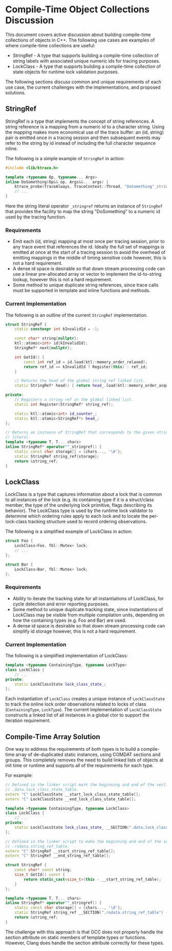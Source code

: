 # Compile-Time Object Collections Discussion

This document covers active discussion about building compile-time collections
of objects in C++. The following use cases are examples of where compile-time
collections are useful:

* StringRef - A type that supports building a compile-time collection of string
  labels with associated unique numeric ids for tracing purposes.
* LockClass - A type that supports building a compile-time collection of state
  objects for runtime lock validation purposes.

The following sections discuss common and unique requirements of each use case,
the current challenges with the implementations, and proposed solutions.

## StringRef

StringRef is a type that implements the concept of string references. A string
reference is a mapping from a numeric id to a character string. Using the
mapping makes more economical use of the trace buffer: an (id, string)
pair is emitted once in a tracing session and then subsequent events may refer
to the string by id instead of including the full character sequence inline.

The following is a simple example of `StringRef` in action:

```C++
#include <lib/ktrace.h>

template <typename Op, typename... Args>
inline DoSomething(Op&& op, Args&&... args) {
    ktrace_probe(TraceAlways, TraceContext::Thread, "DoSomething"_stringref);
    // ...
}
```

Here the string literal operator `_stringref` returns an instance of `StringRef`
that provides the facility to map the string "DoSomething" to a numeric id
used by the tracing function.

### Requirements

* Emit each (id, string) mapping at most once per tracing session, prior to any
  trace event that references the id. Ideally the full set of mappings is
  emitted at once at the start of a tracing session to avoid the overhead of
  emitting mappings in the middle of timing sensitive code however, this is not
  a hard requirement.
* A dense id space is desirable so that down stream processing code can use a
  linear pre-allocated array or vector to implement the id-to-string lookup,
  however this is not a hard requirement.
* Some method to unique duplicate string references, since trace calls must be
  supported in template and inline functions and methods.

### Current Implementation

The following is an outline of the current `StringRef` implementation.

```C++
struct StringRef {
    static constexpr int kInvalidId = -1;

    const char* string{nullptr};
    ktl::atomic<int> id{kInvalidId};
    StringRef* next{nullptr};

    int GetId() {
        const int ref_id = id.load(ktl::memory_order_relaxed);
        return ref_id == kInvalidId ? Register(this) : ref_id;
    }

    // Returns the head of the global string ref linked list.
    static StringRef* head() { return head_.load(ktl::memory_order_acquire); }

private:
    // Registers a string ref in the global linked list.
    static int Register(StringRef* string_ref);

    static ktl::atomic<int> id_counter_;
    static ktl::atomic<StringRef*> head_;
};

// Returns an instance of StringRef that corresponds to the given string
// literal.
template <typename T, T... chars>
inline StringRef* operator""_stringref() {
    static const char storage[] = {chars..., '\0'};
    static StringRef string_ref{storage};
    return &string_ref;
}
```

## LockClass

LockClass is a type that captures information about a lock that is common to all
instances of the lock (e.g. its containing type if it is a struct/class member,
the type of the underlying lock primitive, flags describing its behavior). The
LockClass type is used by the runtime lock validator to determine which ordering
rules apply to each lock and to locate the per-lock-class tracking structure
used to record ordering observations.

The following is a simplified example of LockClass in action:

```C++
struct Foo {
    LockClass<Foo, fbl::Mutex> lock;
    // ...
};

struct Bar {
    LockClass<Bar, fbl::Mutex> lock;
};
```

### Requirements

* Ability to iterate the tracking state for all instantiations of LockClass, for
  cycle detection and error reporting purposes.
* Some method to unique duplicate tracking state, since instantiations of
  LockClass may be visible from multiple compilation units, depending on how the
  containing types (e.g. Foo and Bar) are used.
* A dense id space is desirable so that down stream processing code can simplify
  id storage however, this is not a hard requirement.

### Current Implementation

The following is a simplified implementation of LockClass:

```C++
template <typename ContainingType, typename LockType>
class LockClass {
    // ...
private:
    static LockClassState lock_class_state_;
};
```

Each instantiation of `LockClass` creates a unique instance of `LockClassState`
to track the online lock order observations related to locks of class
(`ContainingType`, `LockType`). The current implementation of `LockClassState`
constructs a linked list of all instances in a global ctor to support the
iteration requirement.

## Compile-Time Array Solution

One way to address the requirements of both types is to build a compile-time
array of de-duplicated static instances, using COMDAT sections and groups. This
completely removes the need to build linked lists of objects at init time or
runtime and supports all of the requirements for each type.

For example:

```C++
// Defined in the linker script mark the beginning and end of the section:
// .data.lock_class_state_table.
extern "C" LockClassState __start_lock_class_state_table[];
extern "C" LockClassState __end_lock_class_state_table[];

template <typename ContainingType, typename LockClass>
class LockClass {
    // ...
private:
    static LockClassState lock_class_state_ __SECTION(".data.lock_class_state_table");
};

// Defined in the linker script to make the beginning and end of the section:
// .rodata.string_ref_table.
extern "C" StringRef __start_string_ref_table[];
extern "C" StringRef __end_string_ref_table[];

struct StringRef {
    const char* const string;
    size_t GetId() const {
        return static_cast<size_t>(this - __start_string_ref_table);
    }
};

template <typename T, T... chars>
inline StringRef* operator""_stringref() {
    static const char storage[] = {chars..., '\0'};
    static StringRef string_ref __SECTION(".rodata.string_ref_table") {storage};
    return &string_ref;
}
```

The challenge with this approach is that GCC does not properly handle the
section attribute on static members of template types or functions. However,
Clang does handle the section attribute correctly for these types.
